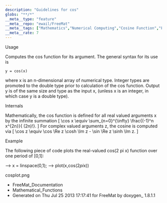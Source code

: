 ```yaml
---
description: "Guidelines for cos"
globs: "**/*"
__meta__type: "feature"
__meta__repo: "ewail/FreeMat"
__meta__tags: ["Mathematics","Numerical Computing","Cosine Function","FreeMat","Mathematical Functions"]
__meta__rate: 7
---
```


 Usage

Computes the cos function for its argument. The general
syntax for its use is

    y = cos(x)

where x is an n-dimensional array of numerical type. Integer
types are promoted to the double type prior to calculation
of the cos function. Output y is of the same size and type
as the input x, (unless x is an integer, in which case y is
a double type).


 Internals

Mathematically, the cos function is defined for all real
valued arguments x by the infinite summation
 \[ \cos x \equiv \sum_{n=0}^{\infty} \frac{(-1)^n x^{2n}}{
(2n)!}. \]
For complex valued arguments z, the cosine is computed via
 \[ \cos z \equiv \cos \Re z \cosh \Im z - \sin \Re z \sinh
\Im z. \]


 Example

The following piece of code plots the real-valued cos(2 pi
x) function over one period of [0,1]:

  --> x = linspace(0,1);
  --> plot(x,cos(2*pi*x))

 cosplot.png

* FreeMat_Documentation
* Mathematical_Functions
* Generated on Thu Jul 25 2013 17:17:41 for FreeMat by
  doxygen_ 1.8.1.1

